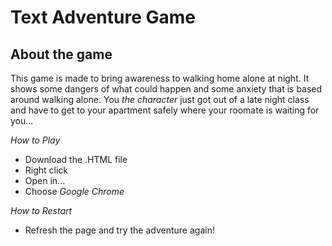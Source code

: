 # Text Adventure Game

## About the game
This game is made to bring awareness to walking home alone at night. It shows some dangers of what could happen and some anxiety that 
is based around walking alone. You *the character* just got out of a late night class and have to get to your apartment safely where 
your roomate is waiting for you...

*How to Play*
- Download the .HTML file
- Right click
 - Open in...
 - Choose *Google Chrome*

*How to Restart*
- Refresh the page and try the adventure again!
